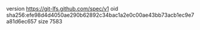 version https://git-lfs.github.com/spec/v1
oid sha256:efe98d4d4050ae290b62892c34bac1a2e0c00ae43bb73acb1ec9e7a81d6ec657
size 7583
